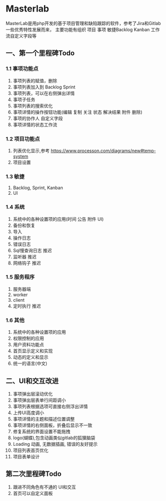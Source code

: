 # Masterlab

MasterLab是用php开发的基于项目管理和缺陷跟踪的软件，参考了Jira和Gitlab一些优秀特性发展而来，
主要功能有组织 项目 事项 敏捷Backlog Kanban 工作流自定义字段等

## 一、第一个里程碑Todo

### 1.1 事项功能点
1. 事项列表的赋值，删除
2. 事项列表加入到 Backlog Sprint
3. 事项列表，可以在右侧弹出详情
4. 事项子任务
5. 事项列表的搜索优化
6. 事项详情的操作按钮功能(编辑 复制 关注 状态 解决结果 附件 删除)
7. 事项的协作人 自定义字段
8. 事项详情的状态工作流

### 1.2 项目功能点
1. 列表优化显示,参考 https://www.processon.com/diagrams/new#temp-system
2. 项目设置

### 1.3 敏捷
1. Backlog, Sprint, Kanban
2. UI

### 1.4 系统
1. 系统中的各种设置项的应用(时间 公告 附件 UI)
2. 备份和恢复
3. 导入
4. 操作日志
5. 错误日志
6. Sql慢查询日志 推迟
7. 监听器   推迟
8. 网络钩子 推迟

### 1.5 服务程序
1. 服务器端
2. worker
3. client
4. 定时执行 推迟

### 1.6 其他
1. 系统中的各种设置项的应用
2. 权限控制的应用
3. 用户资料功能点
4. 首页显示定义和实现
5. 动态的定义和显示
6. 统一的语言(中文)

## 二、UI和交互改进
1. 事项弹出层滚动优化
2. 事项弹出层表单行间距调小
3. 事项列表根据选项可直接右侧浮出详情
4. 上传UI高度调小
5. 事项详情的主题和描述位置调整
6. 事项详情的右侧面板，折叠后显示不一致
7. 修复系统的界面设置不能拖拽
8. logo(蝴蝶),包含动画类似gitlab的狐狸脑袋
9. Loading 动画, 无数据插画, 错误的友好提示
10. 项目列表首页优化 
11. 项目表单设计




## 第二次里程碑Todo

1. 跟进不同角色有不通的 UI和交互
2. 首页可以自定义面板


